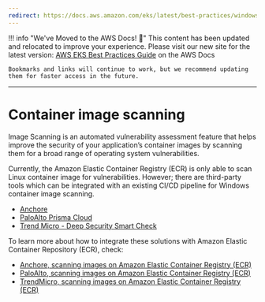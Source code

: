 ```yaml
---
redirect: https://docs.aws.amazon.com/eks/latest/best-practices/windows-images.html
---
```



!!! info "We've Moved to the AWS Docs! 🚀"
    This content has been updated and relocated to improve your experience. 
    Please visit our new site for the latest version:
    [AWS EKS Best Practices Guide](https://docs.aws.amazon.com/eks/latest/best-practices/windows-images.html) on the AWS Docs

    Bookmarks and links will continue to work, but we recommend updating them for faster access in the future.

---

# Container image scanning

Image Scanning is an automated vulnerability assessment feature that helps improve the security of your application’s container images by scanning them for a broad range of operating system vulnerabilities.

Currently, the Amazon Elastic Container Registry (ECR) is only able to scan Linux container image for vulnerabilities. However; there are third-party tools which can be integrated with an existing CI/CD pipeline for Windows container image scanning.

* [Anchore](https://anchore.com/blog/scanning-windows-container-images/)
* [PaloAlto Prisma Cloud ](https://docs.paloaltonetworks.com/prisma/prisma-cloud/prisma-cloud-admin-compute/vulnerability_management/windows_image_scanning.html)
* [Trend Micro - Deep Security Smart Check](https://www.trendmicro.com/en_us/business/products/hybrid-cloud/smart-check-image-scanning.html)

To learn more about how to integrate these solutions with Amazon Elastic Container Repository (ECR), check:

* [Anchore, scanning images on Amazon Elastic Container Registry (ECR)](https://anchore.com/blog/scanning-images-on-amazon-elastic-container-registry/)
* [PaloAlto, scanning images on Amazon Elastic Container Registry (ECR)](https://docs.paloaltonetworks.com/prisma/prisma-cloud/prisma-cloud-admin-compute/vulnerability_management/registry_scanning0/scan_ecr.html)
* [TrendMicro, scanning images on Amazon Elastic Container Registry (ECR)](https://cloudone.trendmicro.com/docs/container-security/sc-about/)
